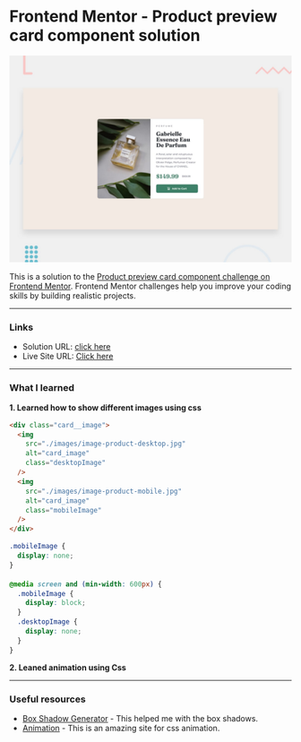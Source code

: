 # Frontend Mentor - Product preview card component solution

![Design preview for the Product preview card component coding challenge](./design/desktop-preview.jpg)

This is a solution to the [Product preview card component challenge on Frontend Mentor](https://www.frontendmentor.io/challenges/product-preview-card-component-GO7UmttRfa). Frontend Mentor challenges help you improve your coding skills by building realistic projects.

---

### Links

- Solution URL: [click here](https://www.frontendmentor.io/solutions/product-preview-card-component-animations-iXU0xXhos5)
- Live Site URL: [Click here](https://kush-card.netlify.app/)

---

### What I learned

**1. Learned how to show different images using css**

```html
<div class="card__image">
  <img
    src="./images/image-product-desktop.jpg"
    alt="card_image"
    class="desktopImage"
  />
  <img
    src="./images/image-product-mobile.jpg"
    alt="card_image"
    class="mobileImage"
  />
</div>
```

```css
.mobileImage {
  display: none;
}

@media screen and (min-width: 600px) {
  .mobileImage {
    display: block;
  }
  .desktopImage {
    display: none;
  }
}
```

**2. Leaned animation using Css**

---

### Useful resources

- [Box Shadow Generator](https://getcssscan.com/css-box-shadow-examples) - This helped me with the box shadows.
- [Animation](https://animista.net/play/text/tracking-in/tracking-in-expand) - This is an amazing site for css animation.
